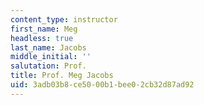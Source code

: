 ```yaml
---
content_type: instructor
first_name: Meg
headless: true
last_name: Jacobs
middle_initial: ''
salutation: Prof.
title: Prof. Meg Jacobs
uid: 3adb03b8-ce50-00b1-bee0-2cb32d87ad92
---
```


